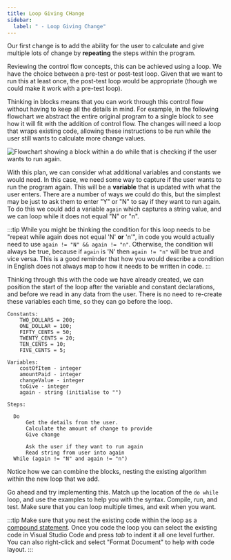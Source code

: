 ```yaml
---
title: Loop Giving CHange
sidebar:
  label: " - Loop Giving Change"
---
```


Our first change is to add the ability for the user to calculate and give multiple lots of change by **repeating** the steps within the program.

Reviewing the control flow concepts, this can be achieved using a loop. We have the choice between a pre-test or post-test loop. Given that we want to run this at least once, the post-test loop would be appropriate (though we could make it work with a pre-test loop).

Thinking in blocks means that you can work through this control flow without having to keep all the details in mind. For example, in the following flowchart we abstract the entire original program to a single block to see how it will fit with the addition of control flow. The changes will need a loop that wraps existing code, allowing these instructions to be run while the user still wants to calculate more change values.

![Flowchart showing a block within a do while that is checking if the user wants to run again.](./images/change-calc-2-loop.png)

With this plan, we can consider what additional variables and constants we would need. In this case, we need some way to capture if the user wants to run the program again. This will be a **variable** that is updated with what the user enters. There are a number of ways we could do this, but the simplest may be just to ask them to enter "Y" or "N" to say if they want to run again. To do this we could add a variable `again` which captures a string value, and we can loop while it does not equal "N" or "n".

:::tip
While you might be thinking the condition for this loop needs to be "repeat while again does not equal 'N' **or** 'n'", in code you would actually need to use `again != "N" && again != "n"`. Otherwise, the condition will always be true, because if `again` is 'N' then `again != "n"` will be true and vice versa. This is a good reminder that how you would describe a condition in English does not always map to how it needs to be written in code.
:::

Thinking through this with the code we have already created, we can position the start of the loop after the variable and constant declarations, and before we read in any data from the user. There is no need to re-create these variables each time, so they can go before the loop.

```plaintext
Constants:
    TWO_DOLLARS = 200;
    ONE_DOLLAR = 100;
    FIFTY_CENTS = 50;
    TWENTY_CENTS = 20;
    TEN_CENTS = 10;
    FIVE_CENTS = 5;

Variables:
    costOfItem - integer
    amountPaid - integer
    changeValue - integer
    toGive - integer
    again - string (initialise to "")

Steps:

  Do
      Get the details from the user.
      Calculate the amount of change to provide 
      Give change
        
      Ask the user if they want to run again
      Read string from user into again
  While (again != "N" and again != "n")
```

Notice how we can combine the blocks, nesting the existing algorithm within the new loop that we add.

Go ahead and try implementing this. Match up the location of the `do while` loop, and use the examples to help you with the syntax. Compile, run, and test. Make sure that you can loop multiple times, and exit when you want.

:::tip
Make sure that you nest the existing code within the loop as a [compound statement](../../1-concepts/02-0-compound-statement). Once you code the loop you can select the existing code in Visual Studio Code and press *tab* to indent it all one level further. You can also right-click and select "Format Document" to help with code layout.
:::
